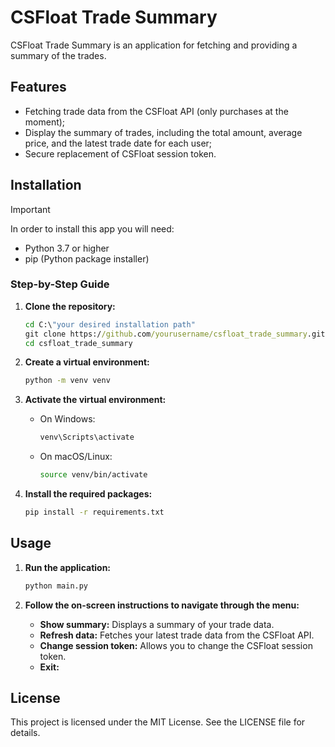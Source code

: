 # CSFloat Trade Summary

CSFloat Trade Summary is an application for fetching and providing a summary of the trades.

## Features

- Fetching trade data from the CSFloat API (only purchases at the moment);
- Display the summary of trades, including the total amount, average price, and the latest trade date for each user;
- Secure replacement of CSFloat session token.

## Installation

> [!IMPORTANT]
> In order to install this app you will need:
> - Python 3.7 or higher
> - pip (Python package installer)

### Step-by-Step Guide

1. **Clone the repository:**

    ```bat
    cd C:\"your desired installation path"
    git clone https://github.com/yourusername/csfloat_trade_summary.git
    cd csfloat_trade_summary
    ```

2. **Create a virtual environment:**

    ```bat
    python -m venv venv
    ```

3. **Activate the virtual environment:**

    - On Windows:

        ```bat
        venv\Scripts\activate
        ```

    - On macOS/Linux:

        ```bash
        source venv/bin/activate
        ```

4. **Install the required packages:**

    ```bat
    pip install -r requirements.txt
    ```

## Usage

1. **Run the application:**

    ```bat
    python main.py
    ```

2. **Follow the on-screen instructions to navigate through the menu:**

    - **Show summary:** Displays a summary of your trade data.
    - **Refresh data:** Fetches your latest trade data from the CSFloat API.
    - **Change session token:** Allows you to change the CSFloat session token.
    - **Exit:**

## License

This project is licensed under the MIT License. See the LICENSE file for details.
